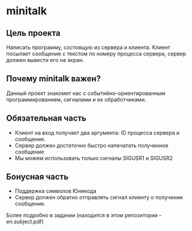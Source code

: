 # minitalk

Цель проекта
--
Написать программу, состоящую из сервера и клиента. Клиент посылает сообщение с текстом по номеру процесса сервера, сервер должен вывести его на экран.

Почему minitalk важен?
--
Данный проект знакомит нас с событийно-ориентированным программированием, сигналами и их обработчиками.

Обязательная часть
--
- Клиент на вход получает два аргумента: ID процесса сервера и сообщение.
- Сервер должен достаточно быстро напечатать полученное сообщение
- Мы можем использовать только сигналы SIGUSR1 и SIGUSR2

Бонусная часть
--
- Поддержка символов Юникода
- Сервер должен обратно отправлять сигнал клиенту о получении сообщения.



Более подробно в задании (находится в этом репозитории - en.subject.pdf)
